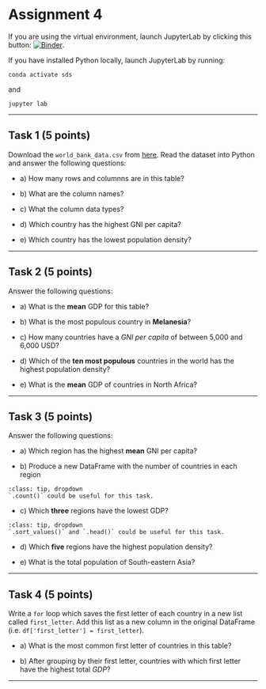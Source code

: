 # Assignment 4

If you are using the virtual environment, launch JupyterLab by clicking this button: [![Binder](https://mybinder.org/badge_logo.svg)](https://mybinder.org/v2/gh/owel-lab/programming-for-sds-site/HEAD).


If you have installed Python locally, launch JupyterLab by running:

```
conda activate sds
```
and
```
jupyter lab
```
*****************************
## Task 1 (5 points)

Download the `world_bank_data.csv` from [here](https://www.dropbox.com/s/fzmwei67w02dlhv/world_bank_data.csv?dl=0). Read the dataset into Python and answer the following questions:

* a) How many rows and columnns are in this table?

* b) What are the column names?

* c) What the column data types?

* d) Which country has the highest GNI per capita?

* e) Which country has the lowest population density?

*****************************

## Task 2 (5 points)

Answer the following questions:

* a) What is the **mean** GDP for this table?

* b) What is the most populous country in **Melanesia**?

* c) How many countries have a *GNI per capita* of between 5,000 and 6,000 USD?

* d) Which of the **ten most populous** countries in the world has the highest population density?

* e) What is the **mean** GDP of countries in North Africa?

*****************************

## Task 3 (5 points)

Answer the following questions:

* a) Which region has the highest **mean** GNI per capita?

* b) Produce a new DataFrame with the number of countries in each region

```{admonition} Click to reveal hint
:class: tip, dropdown
`.count()` could be useful for this task.
```

* c) Which **three** regions have the lowest GDP?

```{admonition} Click to reveal hint
:class: tip, dropdown
`.sort_values()` and `.head()` could be useful for this task.
```

* d) Which **five** regions have the highest population density?

* e) What is the total population of South-eastern Asia?

*****************************
## Task 4 (5 points)

Write a `for` loop which saves the first letter of each country in a new list called `first_letter`. Add this list as a new column in the original DataFrame (i.e. `df['first_letter'] = first_letter`).

* a) What is the most common first letter of countries in this table?

* b) After grouping by their first letter, countries with which first letter have the highest total *GDP*?

*****************************

```{important} Save your notebook to your local course folder and submit assignment (in **.ipynb** format) to Canvas by the deadline.
```
